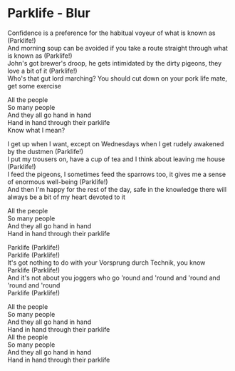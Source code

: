 # Parklife - Blur

Confidence is a preference for the habitual voyeur of what is known as (Parklife!)\
And morning soup can be avoided if you take a route straight through what is known as (Parklife!)\
John's got brewer's droop, he gets intimidated by the dirty pigeons, they love a bit of it (Parklife!)\
Who's that gut lord marching? You should cut down on your pork life mate, get some exercise

All the people\
So many people\
And they all go hand in hand\
Hand in hand through their parklife\
Know what I mean?

I get up when I want, except on Wednesdays when I get rudely awakened by the dustmen (Parklife!)\
I put my trousers on, have a cup of tea and I think about leaving me house (Parklife!)\
I feed the pigeons, I sometimes feed the sparrows too, it gives me a sense of enormous well-being (Parklife!)\
And then I'm happy for the rest of the day, safe in the knowledge there will always be a bit of my heart devoted to it

All the people\
So many people\
And they all go hand in hand\
Hand in hand through their parklife

Parklife (Parklife!)\
Parklife (Parklife!)\
It's got nothing to do with your Vorsprung durch Technik, you know\
Parklife (Parklife!)\
And it's not about you joggers who go 'round and 'round and 'round and 'round and 'round\
Parklife (Parklife!)

All the people\
So many people\
And they all go hand in hand\
Hand in hand through their parklife\
All the people\
So many people\
And they all go hand in hand\
Hand in hand through their parklife